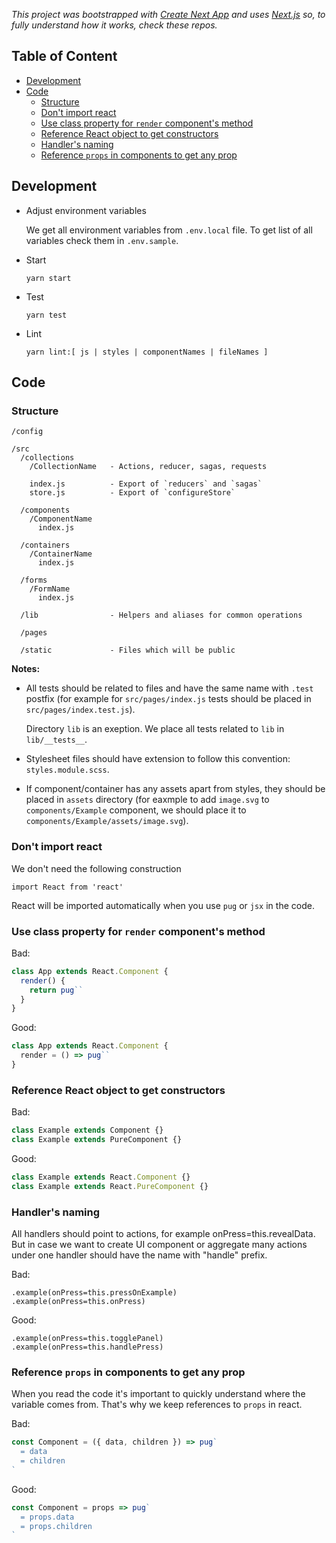*This project was bootstrapped with [Create Next App](https://github.com/segmentio/create-next-app) and uses [Next.js](https://github.com/zeit/next.js) so, to fully understand how it works, check these repos.*

## Table of Content

* [Development](#development)
* [Code](#code)
  * [Structure](#structure)
  * [Don't import react](#dont-import-react)
  * [Use class property for `render` component's method](#use-class-property-for-render-components-method)
  * [Reference React object to get constructors](#reference-react-object-to-get-constructors)
  * [Handler's naming](#handlers-naming)
  * [Reference `props` in components to get any prop](#reference-props-in-components-to-get-any-prop)

## Development

* Adjust environment variables

  We get all environment variables from `.env.local` file. To get list of all variables check them in `.env.sample`.

* Start

  ```
  yarn start
  ```

* Test

  ```
  yarn test
  ```

* Lint

  ```
  yarn lint:[ js | styles | componentNames | fileNames ]
  ```

## Code

### Structure

```
/config

/src
  /collections
    /CollectionName   - Actions, reducer, sagas, requests

    index.js          - Export of `reducers` and `sagas`
    store.js          - Export of `configureStore`

  /components
    /ComponentName
      index.js

  /containers
    /ContainerName
      index.js

  /forms
    /FormName
      index.js

  /lib                - Helpers and aliases for common operations

  /pages

  /static             - Files which will be public
```

**Notes:**

* All tests should be related to files and have the same name with `.test` postfix (for example for `src/pages/index.js` tests should be placed in `src/pages/index.test.js`).

  Directory `lib` is an exeption. We place all tests related to `lib` in `lib/__tests__`.

* Stylesheet files should have extension to follow this convention: `styles.module.scss`.

* If component/container has any assets apart from styles, they should be placed in `assets` directory (for eaxmple to add `image.svg` to `components/Example` component, we should place it to `components/Example/assets/image.svg`).

### Don't import react

We don't need the following construction

```
import React from 'react'
```

React will be imported automatically when you use `pug` or `jsx` in the code.

### Use class property for `render` component's method

Bad:
```jsx
class App extends React.Component {
  render() {
    return pug``
  }
}
```

Good:
```jsx
class App extends React.Component {
  render = () => pug``
}
```

### Reference React object to get constructors

Bad:
```jsx
class Example extends Component {}
class Example extends PureComponent {}
```

Good:
```jsx
class Example extends React.Component {}
class Example extends React.PureComponent {}
```

### Handler's naming

All handlers should point to actions, for example onPress=this.revealData. But in case we want to create UI component or aggregate many actions under one handler should have the name with "handle" prefix.

Bad:
```pug
.example(onPress=this.pressOnExample)
.example(onPress=this.onPress)
```

Good:
```pug
.example(onPress=this.togglePanel)
.example(onPress=this.handlePress)
```

### Reference `props` in components to get any prop

When you read the code it's important to quickly understand where the variable comes from. That's why we keep references to `props` in react.

Bad:
```jsx
const Component = ({ data, children }) => pug`
  = data
  = children
`
```

Good:
```jsx
const Component = props => pug`
  = props.data
  = props.children
`
```
